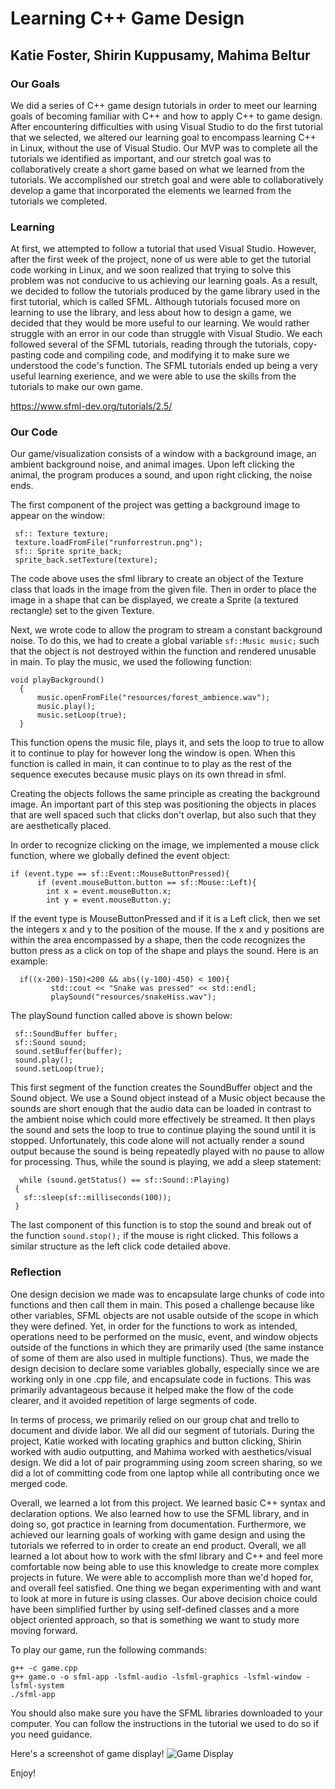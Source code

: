 # Learning C++ Game Design

## Katie Foster, Shirin Kuppusamy, Mahima Beltur

### Our Goals

We did a series of C++ game design tutorials in order to meet our learning goals of becoming familiar with C++ and how to apply C++ to game design. After encountering difficulties with using Visual Studio to do the first tutorial that we selected, we altered our learning goal to encompass learning C++ in Linux, without the use of Visual Studio. Our MVP was to complete all the tutorials we identified as important, and our stretch goal was to collaboratively create a short game based on what we learned from the tutorials. We accomplished our stretch goal and were able to collaboratively develop a game that incorporated the elements we learned from the tutorials we completed.

### Learning
At first, we attempted to follow a tutorial that used Visual Studio. However, after the first week of the project, none of us were able to get the tutorial code working in Linux, and we soon realized that trying to solve this problem was not conducive to us achieving our learning goals. As a result, we decided to follow the tutorials produced by the game library used in the first tutorial, which is called SFML. Although tutorials focused more on learning to use the library, and less about how to design a game, we decided that they would be more useful to our learning. We would rather struggle with an error in our code than struggle with Visual Studio. We each followed several of the SFML tutorials, reading through the tutorials, copy-pasting code and compiling code, and modifying it to make sure we understood the code's function. The SFML tutorials ended up being a very useful learning exerience, and we were able to use the skills from the tutorials to make our own game.

https://www.sfml-dev.org/tutorials/2.5/

### Our Code
Our game/visualization consists of a window with a background image, an ambient background noise, and animal images. Upon left clicking the animal, the program produces a sound, and upon right clicking, the noise ends.

The first component of the project was getting a background image to appear on the window:

 ```
  sf:: Texture texture;
  texture.loadFromFile("runforrestrun.png");
  sf:: Sprite sprite_back;
  sprite_back.setTexture(texture);
 ```

The code above uses the sfml library to create an object of the Texture class that loads in the image from the given file. Then in order to place the image in a shape that can be displayed, we create a Sprite (a textured rectangle) set to the given Texture.

Next, we wrote code to allow the program to stream a constant background noise. To do this, we had to create a global variable
```sf::Music music;``` such that the object is not destroyed within the function and rendered unusable in main. To play the music, we used the following function:
```
void playBackground()
  {
      music.openFromFile("resources/forest_ambience.wav");
      music.play();
      music.setLoop(true);
  }
  ```
This function opens the music file, plays it, and sets the loop to true to allow it to continue to play for however long the window is open. When this function is called in main, it can continue to to play as the rest of the sequence executes because music plays on its own thread in sfml.

Creating the objects follows the same principle as creating the background image. An important part of this step was positioning the objects in places that are well spaced such that clicks don't overlap, but also such that they are aesthetically placed.

In order to recognize clicking on the image, we implemented a mouse click function, where we globally defined the event object:

```
if (event.type == sf::Event::MouseButtonPressed){
      if (event.mouseButton.button == sf::Mouse::Left){
        int x = event.mouseButton.x;
        int y = event.mouseButton.y;
 ```
If the event type is MouseButtonPressed and if it is a Left click, then we set the integers x and y to the position of the mouse. If the x and y positions are within the area encompassed by a shape, then the code recognizes the button press as a click on top of the shape and plays the sound. Here is an example:

 ```
   if((x-200)-150)<200 && abs((y-100)-450) < 100){
          std::cout << "Snake was pressed" << std::endl;
          playSound("resources/snakeHiss.wav");
 ```
 The playSound function called above is shown below:

 ```
  sf::SoundBuffer buffer;
  sf::Sound sound;
  sound.setBuffer(buffer);
  sound.play();
  sound.setLoop(true);
 ```
 This first segment of the function creates the SoundBuffer object and the Sound object. We use a Sound object instead of a Music object because the sounds are short enough that the audio data can be loaded in contrast to the ambient noise which could more effectively be streamed. It then plays the sound and sets the loop to true to continue playing the sound until it is stopped. Unfortunately, this code alone will not actually render a sound output because the sound is being repeatedly played with no pause to allow for processing. Thus, while the sound is playing, we add a sleep statement:

 ```
   while (sound.getStatus() == sf::Sound::Playing)
  {
    sf::sleep(sf::milliseconds(100));
  }
  ```
The last component of this function is to stop the sound and break out of the function ```sound.stop();``` if the mouse is right clicked. This follows a similar structure as the left click code detailed above.

### Reflection
One design decision we made was to encapsulate large chunks of code into functions and then call them in main. This posed a challenge because like other variables, SFML objects are not usable outside of the scope in which they were defined. Yet, in order for the functions to work as intended, operations need to be performed on the music, event, and window objects outside of the functions in which they are primarily used (the same instance of some of them are also used in multiple functions). Thus, we made the design decision to declare some variables globally, especially since we are working only in one .cpp file, and encapsulate code in fuctions. This was primarily advantageous because it helped make the flow of the code clearer, and it avoided repetition of large segments of code.

In terms of process, we primarily relied on our group chat and trello to document and divide labor. We all did our segment of tutorials. During the project, Katie worked with locating graphics and button clicking, Shirin worked with audio outputting, and Mahima worked with aesthetics/visual design. We did a lot of pair programming using zoom screen sharing, so we did a lot of committing code from one laptop while all contributing once we merged code.

Overall, we learned a lot from this project. We learned basic C++ syntax and declaration options. We also learned how to use the SFML library, and in doing so, got practice in learning from documentation. Furthermore, we achieved our learning goals of working with game design and using the tutorials we referred to in order to create an end product. Overall, we all learned a lot about how to work with the sfml library and C++ and feel more comfortable now being able to use this knowledge to create more complex projects in future. We were able to accomplish more than we'd hoped for, and overall feel satisfied. One thing we began experimenting with and want to look at more in future is using classes. Our above decision choice could have been simplified further by using self-defined classes and a more object oriented approach, so that is something we want to study more moving forward.

To play our game, run the following commands:
```
g++ -c game.cpp
g++ game.o -o sfml-app -lsfml-audio -lsfml-graphics -lsfml-window -lsfml-system
./sfml-app
```
You should also make sure you have the SFML libraries downloaded to your computer. You can follow the instructions in the tutorial we used to do so if you need guidance. 

Here's a screenshot of game display!
![Game Display](game.png|width=100)

Enjoy!
